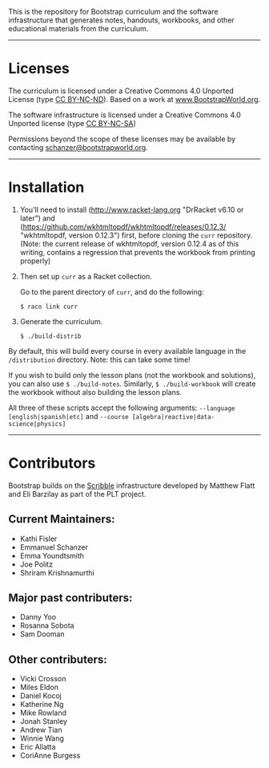 This is the repository for Bootstrap curriculum and the software
infrastructure that generates notes, handouts, workbooks, and other
educational materials from the curriculum.

----------------------------------------------------------------------

# Licenses

The curriculum is licensed under a Creative Commons 4.0 Unported
License (type
[CC BY-NC-ND](https://creativecommons.org/licenses/by-nc-nd/4.0/
"Terms")). Based on a work at www.BootstrapWorld.org.

The software infrastructure is licensed under a Creative Commons 4.0
Unported license (type
[CC BY-NC-SA](https://creativecommons.org/licenses/by-nc-sa/4.0/ "Terms"))

Permissions beyond the scope of these licenses may be available by
contacting schanzer@bootstrapworld.org. 

----------------------------------------------------------------------

# Installation

1.  You'll need to install (http://www.racket-lang.org "DrRacket v6.10 or later") 
and (https://github.com/wkhtmltopdf/wkhtmltopdf/releases/0.12.3/ "wkhtmltopdf, version 0.12.3") first, before cloning the `curr`
repository. (Note: the current release of wkhtmltopdf, version 0.12.4 as of this writing, contains a regression that prevents the workbook from printing properly)

2.  Then set up `curr` as a Racket collection.

    Go to the parent directory of `curr`, and do the following:

    `$ raco link curr`


3.  Generate the curriculum.

    `$ ./build-distrib`

By default, this will build every course in every available language in the `/distribution` directory. Note: this can take some time!

If you wish to build only the lesson plans (not the workbook and solutions), you can also use `$ ./build-notes`. Similarly, `$ ./build-workbook` will create the workbook without also building the lesson plans. 

All three of these scripts accept the following arguments: `--language [english|spanish|etc]` and `--course [algebra|reactive|data-science|physics]`


----------------------------------------------------------------------

# Contributors

Bootstrap builds on the
[Scribble](https://docs.racket-lang.org/scribble/) infrastructure
developed by Matthew Flatt and Eli Barzilay as part of the PLT
project.

## Current Maintainers:
- Kathi Fisler 
- Emmanuel Schanzer 
- Emma Youndtsmith 
- Joe Politz 
- Shriram Krishnamurthi

## Major past contributers:
- Danny Yoo
- Rosanna Sobota
- Sam Dooman

## Other contributers:
- Vicki Crosson 
- Miles Eldon
- Daniel Kocoj
- Katherine Ng 
- Mike Rowland
- Jonah Stanley 
- Andrew Tian 
- Winnie Wang
- Eric Allatta
- CoriAnne Burgess